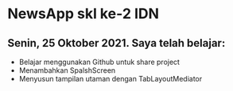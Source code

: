 # NewsApp skl ke-2 IDN

## Senin, 25 Oktober 2021. Saya telah belajar:
- Belajar menggunakan Github untuk share project
- Menambahkan SpalshScreen
- Menyusun tampilan utaman dengan TabLayoutMediator
